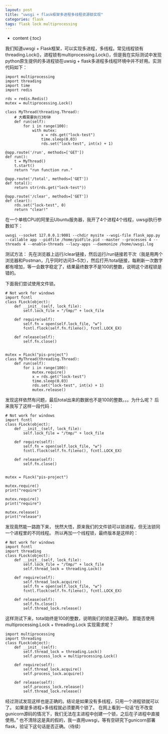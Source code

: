 ```yaml
---
layout: post
title: "uwsgi + flask框架多进程多线程资源锁实现"
categories: flask
tags: flask lock multiprocessing
---
```


* content
{:toc}

我们知道uwsgi + Flask框架，可以实现多进程，多线程。常见线程锁有threading.Lock()，进程锁有multiprocessing.Lock()，但是我在实际测试中发现python原生提供的多进程锁在uwsig + flask多进程多线程环境中并不好用。实测代码如下：


```
import multiprocessing
import threading
import time
import redis

rds = redis.Redis()
mutex = multiprocessing.Lock()

class MyThread(threading.Thread):
    # 大概需要执行3秒钟
    def run(self):
        for i in range(100):
            with mutex:
                x = rds.get("lock-test")
                time.sleep(0.03)
                rds.set("lock-test", int(x) + 1)

@app.route('/run', methods=['GET'])
def run():
    t = MyThread()
    t.start()
    return "run function run."

@app.route('/total', methods=['GET'])
def total():
    return str(rds.get("lock-test"))

@app.route('/clear', methods=['GET'])
def clear():
    rds.set("lock-test", 0)
    return "clear!"
```

在一个单核CPU的阿里云Ubuntu服务器，我开了4个进程4个线程，uwsgi执行参数如下：
```
uwsgi --socket 127.0.0.1:9001 --chdir mysite --wsgi-file flask_app.py --callable app --pidfile /home/pidfile.pid --master --processes 4 --threads 4 --enable-threads --lazy-apps --daemonize /home/uwsgi.log
```
测试方法：
先在浏览器上运行/clear链接，然后运行/run链接若干次（我是用两个浏览器和Postman，几乎同时访问3~5次），然后打开/total链接，每刷新一次数字都有增加，等一会数字稳定了，结果最终数字不是100的整数，说明这个进程锁是错的。

下面我们尝试使用文件锁。
```
# Not work for windows
import fcntl
class FLock(object):
    def __init__(self, lock_file):
        self.lock_file = "/tmp/" + lock_file

    def require(self):
        self.fn = open(self.lock_file, "w")
        fcntl.flock(self.fn.fileno(), fcntl.LOCK_EX)

    def release(self):
        self.fn.close()


mutex = FLock("pis-project")
class MyThread(threading.Thread):
    def run(self):
        for i in range(100):
            mutex.require()
            x = rds.get("lock-test")
            time.sleep(0.03)
            rds.set("lock-test", int(x) + 1)
            mutex.release()
```
发现这样依然有问题，最后total出来的数据也不是100的整数。。。为什么呢？
后来我写了这样一段代码：
```
# Not work for windows
import fcntl
class FLock(object):
    def __init__(self, lock_file):
        self.lock_file = "/tmp/" + lock_file

    def require(self):
        self.fn = open(self.lock_file, "w")
        fcntl.flock(self.fn.fileno(), fcntl.LOCK_EX)

    def release(self):
        self.fn.close()


mutex = FLock("pis-project")

mutex.require()
print("require")

mutex.require()
print("require")

mutex.release()
print("release")
```
发现竟然能一路跑下来， 恍然大悟，原来我们的文件锁可以锁进程，但无法锁同一个进程里的不同线程。
所以再加一个线程锁，最终版本是这样的：
```
# Not work for windows
import fcntl
import threading
class FLock(object):
    def __init__(self, lock_file):
        self.lock_file = "/tmp/" + lock_file
        self.thread_lock = threading.Lock()

    def require(self):
        self.thread_lock.acquire()
        self.fn = open(self.lock_file, "w")
        fcntl.flock(self.fn.fileno(), fcntl.LOCK_EX)

    def release(self):
        self.fn.close()
        self.thread_lock.release()
```

这样测试下来，total始终是100的整数，说明我们的锁是正确的。
那能否使用multiprocessing.Lock + threading.Lock 实现需求呢？
```
import multiprocessing
import threading
class FLock(object):
    def __init__(self):
        self.thread_lock = threading.Lock()
        self.process_lock = multiprocessing.Lock()

    def require(self):
        self.thread_lock.acquire()
        self.process_lock.acquire()

    def release(self):
        self.process_lock.release()
        self.thread_lock.release()
```
经过测试发现这样也是正确的。结论是如果没有多线程，只用一个进程锁就可以了。 如果是多进程+多线程就必须要两个锁了。
在网上看到一句话“在不改变gunicorn源码的情况下，我们无法在主进程中创建一个锁，之后在子进程中直接使用。” 也不清除这是真的假的，我一直用uwsgi，等有空研究下gunicorn部署flask，验证下这句话是否正确。（待续）
